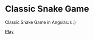 # Classic Snake Game
Classic Snake Game in AngularJs :)

[Play](https://abhijit-g.github.io/ClassicSnakeGame/)
